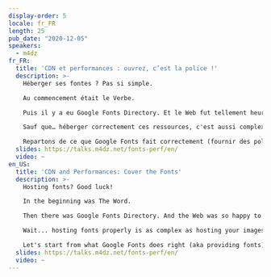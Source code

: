 ```yaml
---
display-order: 5
locale: fr_FR
length: 25
pub_date: "2020-12-05"
speakers:
  - m4dz
fr_FR:
  title: 'CDN et performances : ouvrez, c’est la police !'
  description: >-
    Héberger ses fontes ? Pas si simple.

    Au commencement était le Verbe.

    Puis il y a eu Google Fonts Directory. Et le Web fut tellement heureux de pouvoir utiliser une alternative à sans-serif qu'il en fût tout chamboulé. Pour autant, voilà déjà pas mal d'années que nous avons compris qu'utiliser des outils comme celui-là ne fait du bien ni au Web, ni à vos sites. Alors la solution, c'est d'héberger soi-même ses fichiers de police.

    Sauf que… héberger correctement ces ressources, c'est aussi complexe que bien héberger ses images, ses vidéos, ou n'importe quel autre ressource statique. En apparence aussi simple que de déposer un fichier sur son serveur, la réalité peut vite tourner au cauchemar quand on cherche à fournir la meilleure ressource en fonction du contexte.

    Repartons de ce que Google Fonts fait correctement (fournir des polices) et tâchons de comprendre toutes les petites optimisations qui permettront de vraiment booster votre front ! Une enquête pas à pas, consacrée à la dernière délaissée de la performance Web : la typographie.
  slides: https://talks.m4dz.net/fonts-perf/en/
  video: ~
en_US:
  title: 'CDN and Performances: Cover the Fonts'
  description: >-
    Hosting fonts? Good luck!

    In the beginning was The Word.

    Then there was Google Fonts Directory. And the Web was so happy to use an alternative to sans-serif that it turned everything upside down. However, we know for long that using CDNized fonts may hurt both the Web and your sites. So the solution is to host font files on your own.

    Wait... hosting fonts properly is as complex as hosting your images, videos, or any other static resource. Simple in appearance as uploading a file to your server, reality can quickly turn into a nightmare when you try to provide the best resource regarding of the context.

    Let's start from what Google Fonts does right (aka providing fonts) and let's try to understand all the little tricks that will really boost your frontend! A step-by-step investigation, dedicated to the latest neglected area of Web performance: typography.
  slides: https://talks.m4dz.net/fonts-perf/en/
  video: ~
---
```

